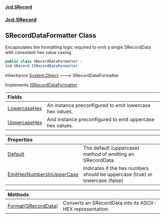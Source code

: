 #### [Jcd.SRecord](index.md 'index')
### [Jcd.SRecord](Jcd.SRecord.md 'Jcd.SRecord')

## SRecordDataFormatter Class

Encapsulates the formatting logic required to emit a single SRecordData  
with consistent hex value casing.

```csharp
public class SRecordDataFormatter :
Jcd.SRecord.ISRecordDataFormatter
```

Inheritance [System.Object](https://docs.microsoft.com/en-us/dotnet/api/System.Object 'System.Object') &#129106; SRecordDataFormatter

Implements [ISRecordDataFormatter](Jcd.SRecord.ISRecordDataFormatter.md 'Jcd.SRecord.ISRecordDataFormatter')

| Fields | |
| :--- | :--- |
| [LowercaseHex](Jcd.SRecord.SRecordDataFormatter.LowercaseHex.md 'Jcd.SRecord.SRecordDataFormatter.LowercaseHex') | An instance preconfigured to emit lowercase hex values. |
| [UppercaseHex](Jcd.SRecord.SRecordDataFormatter.UppercaseHex.md 'Jcd.SRecord.SRecordDataFormatter.UppercaseHex') | And instance preconfigured to emit uppercase hex values. |

| Properties | |
| :--- | :--- |
| [Default](Jcd.SRecord.SRecordDataFormatter.Default.md 'Jcd.SRecord.SRecordDataFormatter.Default') | The default (uppercase) method of emitting an SRecordData. |
| [EmitHexNumbersInUpperCase](Jcd.SRecord.SRecordDataFormatter.EmitHexNumbersInUpperCase.md 'Jcd.SRecord.SRecordDataFormatter.EmitHexNumbersInUpperCase') | Indicates if the hex numbers should be uppercase (true) or lowercase (false) |

| Methods | |
| :--- | :--- |
| [Format(SRecordData)](Jcd.SRecord.SRecordDataFormatter.Format(Jcd.SRecord.SRecordData).md 'Jcd.SRecord.SRecordDataFormatter.Format(Jcd.SRecord.SRecordData)') | Converts an SRecordData into its ASCII-HEX representation. |
